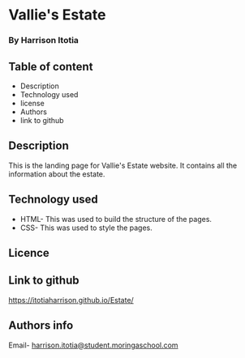 # Vallie's Estate
### By Harrison Itotia
## Table of content
- Description
- Technology used
- license
- Authors 
- link to github

## Description
This is the landing page for Vallie's Estate website. It contains all the information about the estate.

## Technology used
- HTML- This was used to build the structure of the pages.
- CSS- This was used to style the pages.

## Licence

## Link to github
https://itotiaharrison.github.io/Estate/

## Authors info
Email- harrison.itotia@student.moringaschool.com



